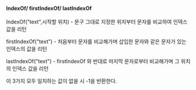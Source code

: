 #### IndexOf/ firstIndexOf/ lastIndexOf

IndexOf("text",시작할 위치) - 문구 그대로 지정한 위치부터 문자를 비교하여 인덱스 값을 리턴

firstIndexOf("text") - 처음부터 문자를 비교해가며 삽입한 문자와 같은 문자가 있는 인덱스의 값을 리턴

lastIndexOf("text") - firstIndexOf 와 반대로 마지막 문자로부터 비교해가며 그 위치의 인덱스 값을 리턴

이 3가지 모두 일치하는 값이 없을 시 -1을 반환한다.


